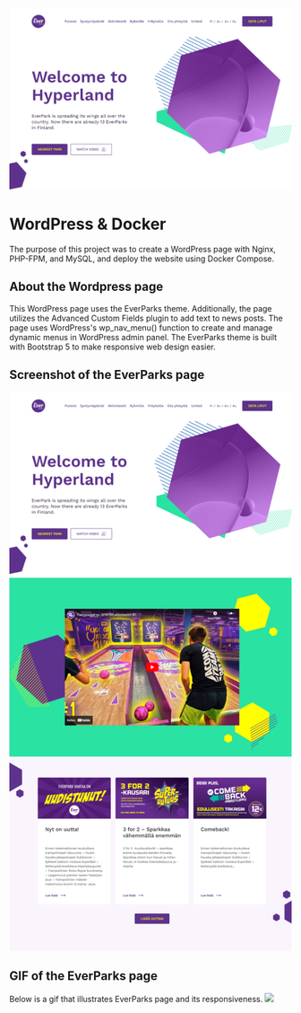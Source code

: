 <img src="/wordpress/wp-content/uploads/2023/06/everparks-main-view.png">

# WordPress & Docker

The purpose of this project was to create a WordPress page with Nginx, PHP-FPM, and MySQL, and deploy the website using Docker Compose. 

## About the Wordpress page

This WordPress page uses the EverParks theme. Additionally, the page utilizes the Advanced Custom Fields plugin to add text to news posts. The page uses WordPress's wp_nav_menu() function to create and manage dynamic menus in WordPress admin panel. The EverParks theme is built with Bootstrap 5 to make responsive web design easier.

## Screenshot of the EverParks page
<img src="/wordpress/wp-content/uploads/2023/06/everparks-page.png">

## GIF of the EverParks page
Below is a gif that illustrates EverParks page and its responsiveness.
<img src="/wordpress/wp-content/uploads/2023/06/everparks-page.gif">